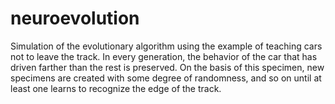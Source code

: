 # neuroevolution

Simulation of the evolutionary algorithm using the example of teaching cars not to leave the track.
In every generation, the behavior of the car that has driven farther than the rest is preserved.
On the basis of this specimen, new specimens are created with some degree of randomness, and so on until at least one learns to recognize the edge of the track.

